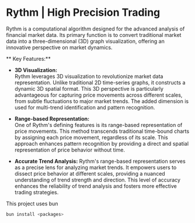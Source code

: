 # Rythm | High Precision Trading

Rythm is a computational algorithm designed for the advanced analysis of financial market data. Its primary function is to convert traditional market data into a three-dimensional (3D) graph visualization, offering an innovative perspective on market dynamics.


** Key Features:**

- **3D Visualization:**  
Rythm leverages 3D visualization to revolutionize market data representation. Unlike traditional 2D time-series graphs, it constructs a dynamic 3D spatial format. This 3D perspective is particularly advantageous for capturing price movements across different scales, from subtle fluctuations to major market trends. The added dimension is used for multi-trend identification and pattern recognition.

- **Range-based Representation:**  
One of Rythm's defining features is its range-based representation of price movements. This method transcends traditional time-bound charts by assigning each price movement, regardless of its scale. This approach enhances pattern recognition by providing a direct and spatial representation of price behavior without time.

- **Accurate Trend Analysis:** Rythm's range-based representation serves as a precise lens for analyzing market trends. It empowers users to dissect price behavior at different scales, providing a nuanced understanding of trend strength and direction. This level of accuracy enhances the reliability of trend analysis and fosters more effective trading strategies.


This project uses bun 
```js
bun install <packages>
```